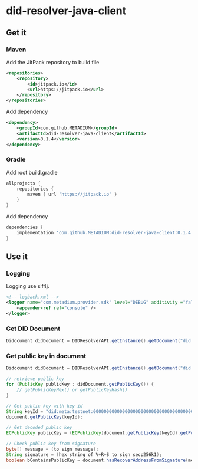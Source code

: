 # did-resolver-java-client

## Get it
### Maven
Add the JitPack repository to build file

```xml
<repositories>
    <repository>
        <id>jitpack.io</id>
        <url>https://jitpack.io</url>
    </repository>
</repositories>
```

Add dependency

```xml
<dependency>
    <groupId>com.github.METADIUM</groupId>
    <artifactId>did-resolver-java-client</artifactId>
    <version>0.1.4</version>
</dependency>
```
### Gradle
Add root build.gradle

```gradle
allprojects {
    repositories {
        maven { url 'https://jitpack.io' }
    }
}
```
Add dependency

```gradle
dependencies {
    implementation 'com.github.METADIUM:did-resolver-java-client:0.1.4'
}
```


## Use it

### Logging

Logging use slf4j.

```xml
<!-- logback.xml -->
<logger name="com.metadium.provider.sdk" level="DEBUG" additivity ="false">
	<appender-ref ref="console" />
</logger>
```

### Get DID Document
```java
Didocument didDocument = DIDResolverAPI.getInstance().getDocument("did:meta:testnet:000000000000000000000000000000000000000000000000000000000000054b");
```

### Get public key in document
```java
Didocument didDocument = DIDResolverAPI.getInstance().getDocument("did:meta:testnet:000000000000000000000000000000000000000000000000000000000000054b");

// retrieve public key
for (PublicKey publicKey : didDocument.getPublicKey()) {
	// getPublicKeyHex() or getPublicKeyHash()
}

// Get public key with key id
String keyId = "did:meta:testnet:000000000000000000000000000000000000000000000000000000000000054b#MetaManagementKey#cfd31afff25b2260ea15ef59f2d5d7dfe8c13511"
document.getPublicKey(keyId);

// Get decoded public key
ECPublicKey publicKey = (ECPublicKey)document.getPublicKey(keyId).getPublicKey();

// Check public key from signature
byte[] message = (to sign message);
String signature = (hex string of V+R+S to sign secp256k1);
boolean bContainsPublicKey = document.hasRecoverAddressFromSignature(message, signature);
```


